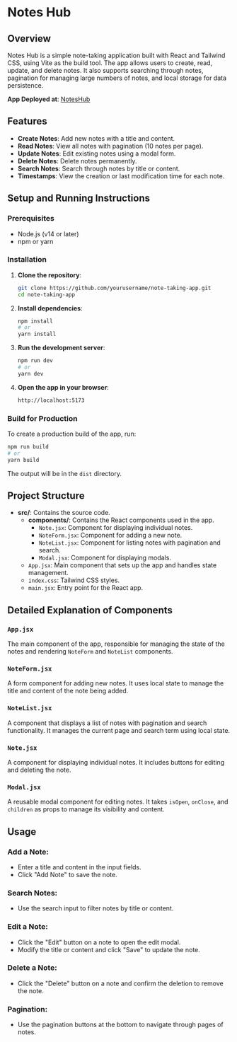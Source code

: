 # Notes Hub

## Overview

Notes Hub is a simple note-taking application built with React and Tailwind CSS, using Vite as the build tool. The app allows users to create, read, update, and delete notes. It also supports searching through notes, pagination for managing large numbers of notes, and local storage for data persistence.   

**App Deployed at**: [NotesHub](https://noteshub-one.vercel.app)

## Features

- **Create Notes**: Add new notes with a title and content.
- **Read Notes**: View all notes with pagination (10 notes per page).
- **Update Notes**: Edit existing notes using a modal form.
- **Delete Notes**: Delete notes permanently.
- **Search Notes**: Search through notes by title or content.
- **Timestamps**: View the creation or last modification time for each note.

## Setup and Running Instructions

### Prerequisites

- Node.js (v14 or later)
- npm or yarn

### Installation

1. **Clone the repository**:
    ```sh
    git clone https://github.com/yourusername/note-taking-app.git
    cd note-taking-app
    ```

2. **Install dependencies**:
    ```sh
    npm install
    # or
    yarn install
    ```

3. **Run the development server**:
    ```sh
    npm run dev
    # or
    yarn dev
    ```

4. **Open the app in your browser**:
    ```sh
    http://localhost:5173
    ```

### Build for Production

To create a production build of the app, run:
```sh
npm run build
# or
yarn build
```
The output will be in the `dist` directory.

## Project Structure

- **src/**: Contains the source code.
  - **components/**: Contains the React components used in the app.
    - `Note.jsx`: Component for displaying individual notes.
    - `NoteForm.jsx`: Component for adding a new note.
    - `NoteList.jsx`: Component for listing notes with pagination and search.
    - `Modal.jsx`: Component for displaying modals.
  - `App.jsx`: Main component that sets up the app and handles state management.
  - `index.css`: Tailwind CSS styles.
  - `main.jsx`: Entry point for the React app.

## Detailed Explanation of Components

### `App.jsx`

The main component of the app, responsible for managing the state of the notes and rendering `NoteForm` and `NoteList` components.

### `NoteForm.jsx`

A form component for adding new notes. It uses local state to manage the title and content of the note being added.

### `NoteList.jsx`

A component that displays a list of notes with pagination and search functionality. It manages the current page and search term using local state.

### `Note.jsx`

A component for displaying individual notes. It includes buttons for editing and deleting the note.

### `Modal.jsx`

A reusable modal component for editing notes. It takes `isOpen`, `onClose`, and `children` as props to manage its visibility and content.

## Usage

### Add a Note:

- Enter a title and content in the input fields.
- Click "Add Note" to save the note.

### Search Notes:

- Use the search input to filter notes by title or content.

### Edit a Note:

- Click the "Edit" button on a note to open the edit modal.
- Modify the title or content and click "Save" to update the note.

### Delete a Note:

- Click the "Delete" button on a note and confirm the deletion to remove the note.

### Pagination:

- Use the pagination buttons at the bottom to navigate through pages of notes.

